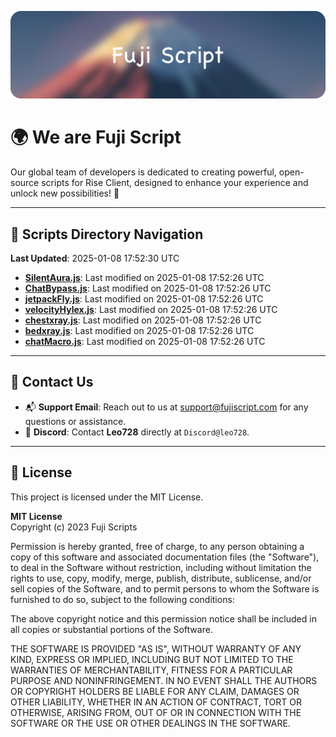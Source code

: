 ![Banner](.github/b.webp)

# 🌍 **We are Fuji Script**

Our global team of developers is dedicated to creating powerful, open-source scripts for Rise Client, designed to enhance your experience and unlock new possibilities! 🌟

---
<!-- SCRIPTS_NAVIGATION_START -->
## 📂 **Scripts Directory Navigation**

**Last Updated**: 2025-01-08 17:52:30 UTC

- **[SilentAura.js](scripts/SilentAura.js)**: Last modified on 2025-01-08 17:52:26 UTC
- **[ChatBypass.js](scripts/ChatBypass.js)**: Last modified on 2025-01-08 17:52:26 UTC
- **[jetpackFly.js](scripts/jetpackFly.js)**: Last modified on 2025-01-08 17:52:26 UTC
- **[velocityHylex.js](scripts/velocityHylex.js)**: Last modified on 2025-01-08 17:52:26 UTC
- **[chestxray.js](scripts/chestxray.js)**: Last modified on 2025-01-08 17:52:26 UTC
- **[bedxray.js](scripts/bedxray.js)**: Last modified on 2025-01-08 17:52:26 UTC
- **[chatMacro.js](scripts/chatMacro.js)**: Last modified on 2025-01-08 17:52:26 UTC

<!-- SCRIPTS_NAVIGATION_END -->

---

## 💬 **Contact Us**  
- 📬 **Support Email**: Reach out to us at [support@fujiscript.com](mailto:support@fujiscript.com) for any questions or assistance.  
- 💬 **Discord**: Contact **Leo728** directly at `Discord@leo728`.

---

## 📜 **License**

This project is licensed under the MIT License.  

**MIT License**  
Copyright (c) 2023 Fuji Scripts  

Permission is hereby granted, free of charge, to any person obtaining a copy of this software and associated documentation files (the "Software"), to deal in the Software without restriction, including without limitation the rights to use, copy, modify, merge, publish, distribute, sublicense, and/or sell copies of the Software, and to permit persons to whom the Software is furnished to do so, subject to the following conditions:  

The above copyright notice and this permission notice shall be included in all copies or substantial portions of the Software.  

THE SOFTWARE IS PROVIDED "AS IS", WITHOUT WARRANTY OF ANY KIND, EXPRESS OR IMPLIED, INCLUDING BUT NOT LIMITED TO THE WARRANTIES OF MERCHANTABILITY, FITNESS FOR A PARTICULAR PURPOSE AND NONINFRINGEMENT. IN NO EVENT SHALL THE AUTHORS OR COPYRIGHT HOLDERS BE LIABLE FOR ANY CLAIM, DAMAGES OR OTHER LIABILITY, WHETHER IN AN ACTION OF CONTRACT, TORT OR OTHERWISE, ARISING FROM, OUT OF OR IN CONNECTION WITH THE SOFTWARE OR THE USE OR OTHER DEALINGS IN THE SOFTWARE.  
